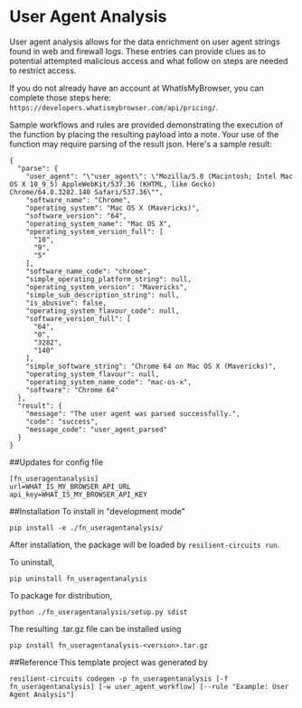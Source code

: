 # User Agent Analysis
User agent analysis allows for the data enrichment on user agent strings found in web and firewall logs. These entries can provide clues as to potential attempted malicious access and what follow on steps are needed to restrict access.

If you do not already have an account at WhatIsMyBrowser, you can complete those steps here: `https://developers.whatismybrowser.com/api/pricing/`.

Sample workflows and rules are provided demonstrating the execution of the function by placing the resulting payload into a note. 
Your use of the function may require parsing of the result json. Here's a sample result:

```
{
  "parse": {
    "user_agent": "\"user_agent\": \"Mozilla/5.0 (Macintosh; Intel Mac OS X 10_9_5) AppleWebKit/537.36 (KHTML, like Gecko) Chrome/64.0.3282.140 Safari/537.36\"",
    "software_name": "Chrome",
    "operating_system": "Mac OS X (Mavericks)",
    "software_version": "64",
    "operating_system_name": "Mac OS X",
    "operating_system_version_full": [
      "10",
      "9",
      "5"
    ],
    "software_name_code": "chrome",
    "simple_operating_platform_string": null,
    "operating_system_version": "Mavericks",
    "simple_sub_description_string": null,
    "is_abusive": false,
    "operating_system_flavour_code": null,
    "software_version_full": [
      "64",
      "0",
      "3282",
      "140"
    ],
    "simple_software_string": "Chrome 64 on Mac OS X (Mavericks)",
    "operating_system_flavour": null,
    "operating_system_name_code": "mac-os-x",
    "software": "Chrome 64"
  },
  "result": {
    "message": "The user agent was parsed successfully.",
    "code": "success",
    "message_code": "user_agent_parsed"
  }
}
```

##Updates for config file 
```
[fn_useragentanalysis]
url=WHAT_IS_MY_BROWSER_API_URL
api_key=WHAT_IS_MY_BROWSER_API_KEY
```


##Installation
To install in "development mode"

    pip install -e ./fn_useragentanalysis/

After installation, the package will be loaded by `resilient-circuits run`.


To uninstall,

    pip uninstall fn_useragentanalysis


To package for distribution,

    python ./fn_useragentanalysis/setup.py sdist

The resulting .tar.gz file can be installed using

    pip install fn_useragentanalysis-<version>.tar.gz
    
##Reference
This template project was generated by

    resilient-circuits codegen -p fn_useragentanalysis [-f fn_useragentanalysis] [-w user_agent_workflow] [--rule "Example: User Agent Analysis"]



